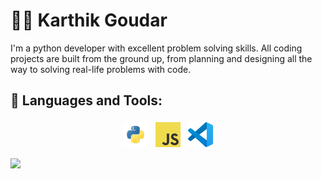 # 🧞‍♂️ Karthik Goudar

I'm a python developer with excellent problem solving skills. All coding projects are built from the ground up, from planning and designing all the way to solving real-life problems with code. 

<!--
**karthikgoudar/KarthikGoudar** is a ✨ _special_ ✨ repository because its `README.md` (this file) appears on your GitHub profile.


- 🌱 I’m currently learning - Full Stack Development

-->

## 🧰 Languages and Tools:
<p align="center">
<img src="https://raw.githubusercontent.com/github/explore/80688e429a7d4ef2fca1e82350fe8e3517d3494d/topics/python/python.png" alt="Python" height="40" style="vertical-align:top; margin:4px">
<img src="https://raw.githubusercontent.com/github/explore/80688e429a7d4ef2fca1e82350fe8e3517d3494d/topics/javascript/javascript.png" alt="Javascript" height="40" style="vertical-align:top; margin:4px">
<img src="https://raw.githubusercontent.com/github/explore/80688e429a7d4ef2fca1e82350fe8e3517d3494d/topics/visual-studio-code/visual-studio-code.png" alt="VS Code" height="40" style="vertical-align:top; margin:4px">
</p>




![](https://visitor-badge.laobi.icu/badge?page_id=karthikgoudar.KarthikGoudar)
